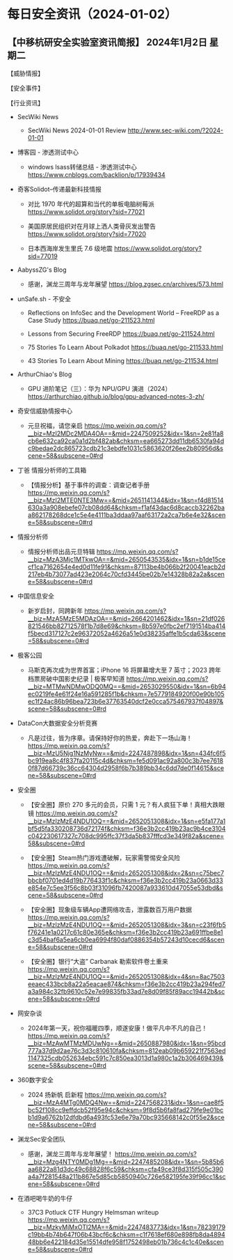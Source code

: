 # 每日安全资讯（2024-01-02）

【中移杭研安全实验室资讯简报】
2024年1月2日 星期二
---------------------------
【威胁情报】

【安全事件】

【行业资讯】

- SecWiki News
  - SecWiki News 2024-01-01 Review
http://www.sec-wiki.com/?2024-01-01

- 博客园 - 渗透测试中心
  - windows  lsass转储总结 - 渗透测试中心
https://www.cnblogs.com/backlion/p/17939434

- 奇客Solidot–传递最新科技情报
  - 对比 1970 年代的超算和当代的单板电脑树莓派
https://www.solidot.org/story?sid=77021

  - 美国原居民组织对在月球上洒人类骨灰发出警告
https://www.solidot.org/story?sid=77020

  - 日本西海岸发生里氏 7.6 级地震
https://www.solidot.org/story?sid=77019

- AabyssZG's Blog
  - 感谢，渊龙三周年与龙年展望
https://blog.zgsec.cn/archives/573.html

- unSafe.sh - 不安全
  - Reflections on InfoSec and the Development World – FreeRDP as a Case Study
https://buaq.net/go-211523.html

  - Lessons from Securing FreeRDP
https://buaq.net/go-211524.html

  - 75 Stories To Learn About Polkadot
https://buaq.net/go-211533.html

  - 43 Stories To Learn About Mining
https://buaq.net/go-211534.html

- ArthurChiao's Blog
  - GPU 进阶笔记（三）：华为 NPU/GPU 演进（2024）
https://arthurchiao.github.io/blog/gpu-advanced-notes-3-zh/

- 奇安信威胁情报中心
  - 元旦祝福，请您亲启
https://mp.weixin.qq.com/s?__biz=MzI2MDc2MDA4OA==&mid=2247509252&idx=1&sn=2e81fa8cb6e632ca92ca0a1d2bf482ab&chksm=ea665273dd11db6530fa94dc9bedae2dc865723cdb21c3ebdfe1031c5863620f26ee2b80956d&scene=58&subscene=0#rd

- 丁爸 情报分析师的工具箱
  - 【情报分析】基于事件的调查：调查记者手册
https://mp.weixin.qq.com/s?__biz=MzI2MTE0NTE3Mw==&mid=2651141344&idx=1&sn=f4d81514630a3a908ebefe07cb08dd64&chksm=f1af43dac6d8caccb32262baa862178268dce1c5e4e4111ba3ddaa97aaf63172a2ca7b6e4e32&scene=58&subscene=0#rd

- 情报分析师
  - 情报分析师出品元旦特辑
https://mp.weixin.qq.com/s?__biz=MzA3Mjc1MTkwOA==&mid=2650543535&idx=1&sn=b1de15cecf1ca7162654e4ed0d11fe91&chksm=87113be4b066b2f20041eacb2d217eb4b73077ad423e2064c70cfd3445be02b7e14328b82a2a&scene=58&subscene=0#rd

- 中国信息安全
  - 新岁启封，同跨新年
https://mp.weixin.qq.com/s?__biz=MzA5MzE5MDAzOA==&mid=2664201462&idx=1&sn=21df026821546bb82712578f1b7d8e69&chksm=8b597e0fbc2ef7191514ba414f5becd317127c2e96372052a4626a51e0d38235affe1b5cda63&scene=58&subscene=0#rd

- 极客公园
  - 马斯克再次成为世界首富；iPhone 16 将屏幕增大至 7 英寸；2023 跨年档票房破中国影史纪录 | 极客早知道
https://mp.weixin.qq.com/s?__biz=MTMwNDMwODQ0MQ==&mid=2653029550&idx=1&sn=6b94ec0219fe4e61f24e16a591285f1b&chksm=7e5779184920f00e90b105ec1f24ac86b96bea723b6e37763540dcf2e0cca575467937f04897&scene=58&subscene=0#rd

- DataCon大数据安全分析竞赛
  - 凡是过往，皆为序章。请保持好你的热爱，奔赴下一场山海！
https://mp.weixin.qq.com/s?__biz=MzU5Njg1NzMyNw==&mid=2247487898&idx=1&sn=434fc6f5bc919ea8c4f837fa20115c4d&chksm=fe5d091ac92a800c3b7ee76180f87d66739c36cc64304d2958f6b7b389bb34c6dd7de0f14615&scene=58&subscene=0#rd

- 安全圈
  - 【安全圈】原价 270 多元的会员，只需 1 元？有人疯狂下单！真相大跌眼镜
https://mp.weixin.qq.com/s?__biz=MzIzMzE4NDU1OQ==&mid=2652051308&idx=1&sn=e5fa177a1bf5d5fa330208736d72174f&chksm=f36e3b2cc419b23ac9b4ce3104c042230617327c708dc995ffc37f3da5b837fffcd3e349f82a&scene=58&subscene=0#rd

  - 【安全圈】Steam热门游戏遭破解，玩家需警惕安全风险
https://mp.weixin.qq.com/s?__biz=MzIzMzE4NDU1OQ==&mid=2652051308&idx=2&sn=c75bec7bbcbf0701ed4d19b776433f1c&chksm=f36e3b2cc419b23a0663d33e854e7c5ee3f56c8b03f31096fb7420087a933610d47055e53dbd&scene=58&subscene=0#rd

  - 【安全圈】现象级车辆App遭网络攻击，泄露数百万用户数据
https://mp.weixin.qq.com/s?__biz=MzIzMzE4NDU1OQ==&mid=2652051308&idx=3&sn=c23f6fb5f76241e1a0217c61c80e365e&chksm=f36e3b2cc419b23a691ffbe8e1c3d54baf6a5ea6cb0ea6994f80daf0886354b57243d10cecd6&scene=58&subscene=0#rd

  - 【安全圈】银行“大盗” Carbanak 勒索软件卷土重来
https://mp.weixin.qq.com/s?__biz=MzIzMzE4NDU1OQ==&mid=2652051308&idx=4&sn=8ac7503eeaec433bcb8a22a5eacae874&chksm=f36e3b2cc419b23a294fed7a3a984c32fb9610c52e7e99835fb33ad7e8d09f85f89acc19442b&scene=58&subscene=0#rd

- 网安杂谈
  - 2024年第一天，祝你福暖四季，顺遂安康！做平凡中不凡的自己！
https://mp.weixin.qq.com/s?__biz=MzAwMTMzMDUwNg==&mid=2650887980&idx=1&sn=95bcd777a37d9d2ae76c3d3c810610fa&chksm=812eab09b659221f7563ed1147325cdb052634ebc591c7c850ea3013d1a980c1a2b306469439&scene=58&subscene=0#rd

- 360数字安全
  - 2024 扬新帆 启新程
https://mp.weixin.qq.com/s?__biz=MzA4MTg0MDQ4Nw==&mid=2247568231&idx=1&sn=cae8f5bc52f108cc9effdcb52f95e94c&chksm=9f8d5b6fa8fad279fe9e01bcb1d9a6762b12dfdbd6a493fc53e6e79a70bc935668142c0f55e2&scene=58&subscene=0#rd

- 渊龙Sec安全团队
  - 感谢，渊龙三周年与龙年展望！
https://mp.weixin.qq.com/s?__biz=Mzg4NTY0MDg1Mg==&mid=2247485208&idx=1&sn=5b85b6aa6822a81d3dc49c68828f6c59&chksm=cfa49ce3f8d315f505c390a4a7f281548a211b867e5d85cb5850940c726e582195fe39f96cc1&scene=58&subscene=0#rd

- 在酒吧喝牛奶的牛仔
  - 37C3 Potluck CTF Hungry Helmsman writeup
https://mp.weixin.qq.com/s?__biz=MzkyMjMxOTI2MA==&mid=2247483773&idx=1&sn=78239179c19bb4b74b647f06b43bcf6c&chksm=c1f7618ef680e898fb8da489448bb6e422184d35e15514dfe958f1752498eb01b736c4c1c40e&scene=58&subscene=0#rd

